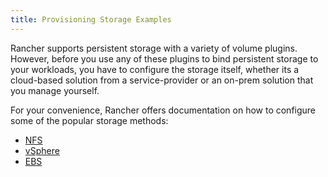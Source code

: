 ```yaml
---
title: Provisioning Storage Examples
---
```


Rancher supports persistent storage with a variety of volume plugins. However, before you use any of these plugins to bind persistent storage to your workloads, you have to configure the storage itself, whether its a cloud-based solution from a service-provider or an on-prem solution that you manage yourself.

For your convenience, Rancher offers documentation on how to configure some of the popular storage methods:

- [NFS](../how-to-guides/advanced-user-guides/manage-clusters/create-kubernetes-persistent-storage/provisioning-storage-examples/nfs-storage.md)
- [vSphere](../how-to-guides/advanced-user-guides/manage-clusters/create-kubernetes-persistent-storage/provisioning-storage-examples/vsphere-storage.md)
- [EBS](../how-to-guides/advanced-user-guides/manage-clusters/create-kubernetes-persistent-storage/provisioning-storage-examples/persistent-storage-in-amazon-ebs.md)
